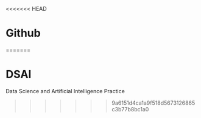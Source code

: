 <<<<<<< HEAD
# Github
=======
# DSAI
Data Science and Artificial Intelligence Practice
>>>>>>> 9a6151d4ca1a9f518d5673126865c3b77b8bc1a0
